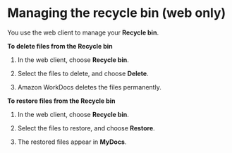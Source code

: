 # Managing the recycle bin \(web only\)<a name="recycle_bin-files"></a>

You use the web client to manage your **Recycle bin**\.

**To delete files from the **Recycle bin****

1. In the web client, choose **Recycle bin**\.

1. Select the files to delete, and choose **Delete**\.

1. Amazon WorkDocs deletes the files permanently\.

**To restore files from the **Recycle bin****

1. In the web client, choose **Recycle bin**\.

1. Select the files to restore, and choose **Restore**\.

1. The restored files appear in **MyDocs**\.